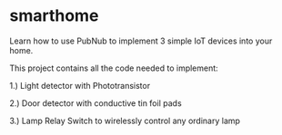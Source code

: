 # smarthome


Learn how to use PubNub to implement 3 simple IoT devices into your home.

This project contains all the code needed to implement:

1.) Light detector with Phototransistor

2.) Door detector with conductive tin foil pads

3.) Lamp Relay Switch to wirelessly control any ordinary lamp


